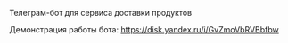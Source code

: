 Телеграм-бот для сервиса доставки продуктов

Демонстрация работы бота: https://disk.yandex.ru/i/GvZmoVbRVBbfbw
